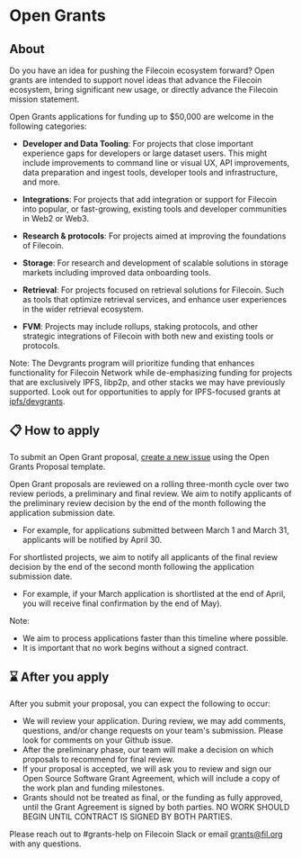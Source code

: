 # Open Grants

## About
Do you have an idea for pushing the Filecoin ecosystem forward? Open grants are intended to support novel ideas that advance the Filecoin ecosystem, bring significant new usage, or directly advance the Filecoin mission statement. 

Open Grants applications for funding up to $50,000 are welcome in the following categories:

- **Developer and Data Tooling**: For projects that close important experience gaps for developers or large dataset users. This might include improvements to command line or visual UX, API improvements, data preparation and ingest tools, developer tools and infrastructure, and more.
  
- **Integrations**: For projects that add integration or support for Filecoin into popular, or fast-growing, existing tools and developer communities in Web2 or Web3. 

- **Research & protocols**: For projects aimed at improving the foundations of Filecoin.

- **Storage**: For research and development of scalable solutions in storage markets including improved data onboarding tools.

- **Retrieval**: For projects focused on retrieval solutions for Filecoin. Such as tools that optimize retrieval services, and enhance user experiences in the wider retrieval ecosystem.

- **FVM**: Projects may include rollups, staking protocols, and other strategic integrations of Filecoin with both new and existing tools or protocols.

Note: The Devgrants program will prioritize funding that enhances functionality for Filecoin Network while de-emphasizing funding for projects that are exclusively IPFS, libp2p, and other stacks we may have previously supported. Look out for opportunities to apply for IPFS-focused grants at [ipfs/devgrants](https://github.com/ipfs/devgrants).

## 📋 How to apply
                                    
To submit an Open Grant proposal, [create a new issue](https://github.com/filecoin-project/devgrants/issues/new?assignees=&labels=&template=open-grant-application.md&title=) using the Open Grants Proposal template.

Open Grant proposals are reviewed on a rolling three-month cycle over two review periods, a preliminary and final review. We aim to notify applicants of the preliminary review decision by the end of the month following the application submission date. 

- For example, for applications submitted between March 1 and March 31, applicants will be notified by April 30.

For shortlisted projects, we aim to notify all applicants of the final review decision by the end of the second month following the application submission date. 

- For example, if your March application is shortlisted at the end of April, you will receive final confirmation by the end of May).

Note:
- We aim to process applications faster than this timeline where possible.
- It is important that no work begins without a signed contract.                                                                                                                    
                                               
## ⌛ After you apply

After you submit your proposal, you can expect the following to occur:
- We will review your application. During review, we may add comments, questions, and/or change requests on your team's submission. Please look for comments on your Github issue.
- After the preliminary phase, our team will make a decision on which proposals to recommend for final review.
- If your proposal is accepted, we will ask you to review and sign our Open Source Software Grant Agreement, which will include a copy of the work plan and funding milestones.
- Grants should not be treated as final, or the funding as fully approved, until the Grant Agreement is signed by both parties. NO WORK SHOULD BEGIN UNTIL CONTRACT IS SIGNED BY BOTH PARTIES.

Please reach out to #grants-help on Filecoin Slack or email grants@fil.org with any questions.

